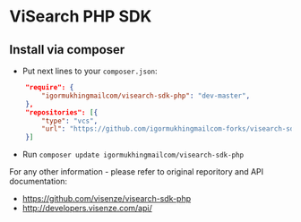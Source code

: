 # ViSearch PHP SDK

## Install via composer

* Put next lines to your `composer.json`:

```json
    "require": {
        "igormukhingmailcom/visearch-sdk-php": "dev-master",
    },
    "repositories": [{
        "type": "vcs", 
        "url": "https://github.com/igormukhingmailcom-forks/visearch-sdk-php.git" 
    }]
```

* Run `composer update igormukhingmailcom/visearch-sdk-php`

For any other information - please refer to original reporitory and API documentation:

* https://github.com/visenze/visearch-sdk-php
* http://developers.visenze.com/api/
